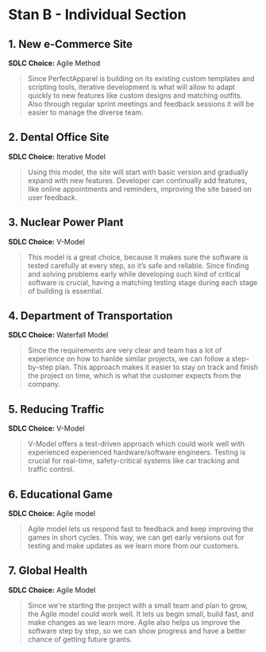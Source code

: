# Stan B - Individual Section 

## 1. New e-Commerce Site

**SDLC Choice:** Agile Method
> Since PerfectApparel is building on its existing custom templates and scripting tools, iterative development is what will allow to adapt quickly to new features like custom designs and matching outfits. Also through regular sprint meetings and feedback sessions it will be easier to manage the diverse team.

## 2. Dental Office Site

**SDLC Choice:** Iterative Model
> Using this model, the site will start with basic version and gradually expand with new features. Developer can continually add features, like online appointments and reminders, improving the site based on user feedback.

## 3. Nuclear Power Plant

**SDLC Choice:** V-Model
> This model is a great choice, because it makes sure the software is tested carefully at every step, so it’s safe and reliable. Since finding and solving problems  early while developing such kind of critical software is crucial, having a matching testing stage during each stage of building is essential.

## 4. Department of Transportation

**SDLC Choice:** Waterfall Model
> Since the requirements are very clear and team has a lot of experience on how to hanlde similar projects, we can follow a step-by-step plan. This approach makes it easier to stay on track and finish the project on time, which is what the customer expects from the company.

## 5. Reducing Traffic

**SDLC Choice:** V-Model
> V-Model offers a test-driven approach which could work well with experienced experienced hardware/software engineers. Testing is crucial for real-time, safety-critical systems like car tracking and traffic control.

## 6. Educational Game

**SDLC Choice:** Agile model
> Agile model lets us respond fast to feedback and keep improving the games in short cycles. This way, we can get early versions out for testing and make updates as we learn more from our customers.

## 7. Global Health

**SDLC Choice:** Agile Model
> Since we're starting the project with a small team and plan to grow, the Agile model could work well. It lets us begin small, build fast, and make changes as we learn more. Agile also helps us improve the software step by step, so we can show progress and have a better chance of getting future grants.
